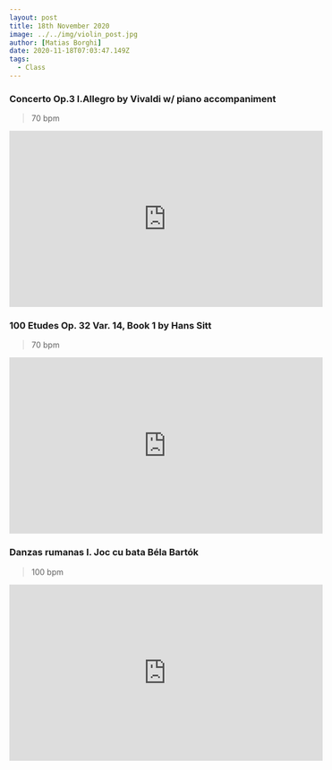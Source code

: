 ```yaml
---
layout: post
title: 18th November 2020
image: ../../img/violin_post.jpg
author: [Matias Borghi]
date: 2020-11-18T07:03:47.149Z
tags:
  - Class
---
```


### Concerto Op.3 I.Allegro by Vivaldi w/ piano accompaniment

> 70 bpm

<iframe width="560" height="315" src="https://www.youtube.com/embed/4eoyUDEiFds" frameborder="0" allow="accelerometer; autoplay; clipboard-write; encrypted-media; gyroscope; picture-in-picture" allowfullscreen></iframe>

### 100 Etudes Op. 32 Var. 14, Book 1 by Hans Sitt

> 70 bpm

<iframe width="560" height="315" src="https://www.youtube.com/embed/4Tqxbu6DYuE" frameborder="0" allow="accelerometer; autoplay; clipboard-write; encrypted-media; gyroscope; picture-in-picture" allowfullscreen></iframe>

### Danzas rumanas I. Joc cu bata Béla Bartók 

> 100 bpm

<iframe width="560" height="315" src="https://www.youtube.com/embed/Ml6Vit96xhE" frameborder="0" allow="accelerometer; autoplay; clipboard-write; encrypted-media; gyroscope; picture-in-picture" allowfullscreen></iframe>